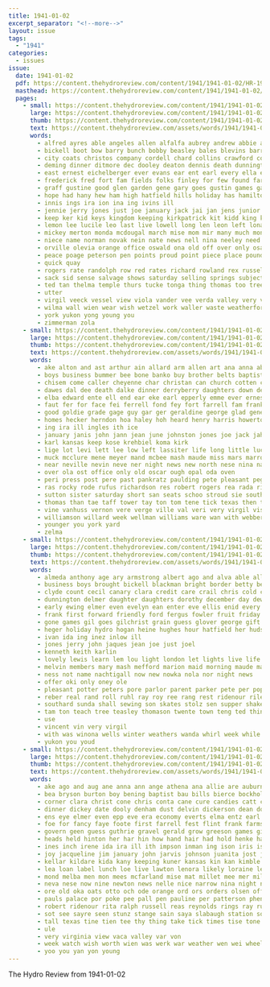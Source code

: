 ```yaml
---
title: 1941-01-02
excerpt_separator: "<!--more-->"
layout: issue
tags:
  - "1941"
categories:
  - issues
issue:
  date: 1941-01-02
  pdf: https://content.thehydroreview.com/content/1941/1941-01-02/HR-1941-01-02.pdf
  masthead: https://content.thehydroreview.com/content/1941/1941-01-02/masthead/HR-1941-01-02.jpg
  pages:
    - small: https://content.thehydroreview.com/content/1941/1941-01-02/small/HR-1941-01-02-01.jpg
      large: https://content.thehydroreview.com/content/1941/1941-01-02/large/HR-1941-01-02-01.jpg
      thumb: https://content.thehydroreview.com/content/1941/1941-01-02/thumbnails/HR-1941-01-02-01.jpg
      text: https://content.thehydroreview.com/assets/words/1941/1941-01-02/HR-1941-01-02-01.txt
      words:
        - alfred ayres able angeles allen alfalfa aubrey andrew abbie ally arington amos ask american allie arietta are austin ater arbes arents ann antonio ard alexander and ago andre alonzo anderson arch anthony ager arkansas ani alert april addis alois all albert
        - bickell boot bow barry bunch bobby beasley bales blevins barrymore bickel bill back blood brothers below bet butler brow blind ballew brewer barker bob bix buys better bin boucher brew begin body bare birth been brad bethany boll brawley bradley beatrice betty brought but bernardine ball basinger brother bick belle blue born blum burkett bert banner bridgeport bible bride business browne burt baby bloom battle bridge both big busi
        - city coats christos company cordell chard collins crawford cole coo crea cotton charlie chi carman curtis craft cope charles church christmas carruth class cen clara cutting can caddo covault clyde close college cake christene cline carlene colton cali claire center cream clay cody cand creek change cross christian cant chief christ chas cox clement cobb cocks christine cartwright clinton con core county counter cordial
        - deming dinner ditmore dec dooley deaton dennis death dunnington dunn dun dungan den dolor dry daughter down danger dey dunithan dewey dest dense dumont doubt during denham delores doing days dallas day dick don docks daughters daring doris driskill davis duncan daily
        - east ernest eichelberger ever evans ear ent earl every ella eugene end edith enter elwood eye ewing elk eakins elmer even ence
        - frederick fred fort fam fields folks finley for few found far forget frances friday fellows free foss finger felton from friends fer fox franklin fin florence foote freeze fitzgerald fast frost field francisco fore fail favor friendly farm first frank force forth
        - graff gustine good glen garden gene gary goes gustin games gave griffin george ghering given goods general guess guest greg gibbs gab group gaede guthrie gabriel guy glad goose going game grant
        - hope had hany hew ham high hatfield hills holiday has hamilton henry howard hen hence hoop hazel homa heineman hamil homer hinton hydro hume hutchins hobart hayes held hosp harold hames heidebrecht house home hand harmony honor hose handle hogan herbert hens hill harlin hannaford hackler hews hass hardin hei harwood herndon hammer harris hai hair her
        - innis ings ira ion ina ing ivins ill
        - jennie jerry jones just joe january jack jai jan jens junior jordan jim jarry joo john johnston jun jimmy jessie julius johnny
        - keep ker kid keys kingdom keeping kirkpatrick kit kidd king kern kline knee know kick krehbiel kildare
        - lemon lee lucile leo last live lowell long len leon left lona lead large latt ley lawn lucius let look life less leola lillian like list league lillie lue loraine leta lucille leonard lena los lew lois light las lionel little lillia
        - mickey merton monda mcdougal march mise mom mir many much mond members maynard mak moore marvel miss mail mei master mol mullins marlett maurine marth more made morning minnie marvin maxine mer morn mobile melvin mountain might main milk margaret means mere most mera mary monday marion mckim miles merle matter miller man mar murtha men mae moment mande murray market mill mon
        - niece name norman novak nein nate news nell nina neeley need never north now natalie nephew nin newton nims notice night nutt not neighbors note nat new
        - orville olevia orange office oswald ona old off over only osage
        - peace poage peterson pen points proud point piece place pounds pere people pardon payne pack public prior plant per purchase paul present perry potter port penn page pastor president peet pope pendleton phipps paper pearl past part presley plants pam piano par
        - quick quay
        - rogers rate randolph row red rates richard rowland rex russell ray ralph roselyn rowan robert robertson roll regular room reynolds rey reber rage
        - sack sid sense salvage shows saturday selling springs subject standing sister steel store stunz sept scott sermon stranger sam small stipp smith score said sunda short shipp struck shank seed staples stock spies stamp she sin sophia sides sloan stout senior show self stewart stapleton schaal star say stoughton stange shoe sayre son state sue sale school seem sat swift sermons service solo simmons saw such starring stanley severe street style stockton sell summer second sunday san spain sea stolz
        - ted tan thelma temple thurs tucke tonga thing thomas too trees tha ture than them tee tucker team thi tobe talkington tange ton travis take tell tole triplett times theo the tom taylor town texas tas tine tene
        - utter
        - virgil veeck vessel view viola vander vee verda valley very val
        - wilma wall wien wear wish wetzel work waller waste weatherford wilburn worth weeks west well willia wit want week whittenton watch way wells was wayne wait worthy word worn wil weathers wedding while wie wheat williams working why weather walter wade will welfare wal welcome with went wearing wilbur white winter warren
        - york yukon yong young you
        - zimmerman zola
    - small: https://content.thehydroreview.com/content/1941/1941-01-02/small/HR-1941-01-02-02.jpg
      large: https://content.thehydroreview.com/content/1941/1941-01-02/large/HR-1941-01-02-02.jpg
      thumb: https://content.thehydroreview.com/content/1941/1941-01-02/thumbnails/HR-1941-01-02-02.jpg
      text: https://content.thehydroreview.com/assets/words/1941/1941-01-02/HR-1941-01-02-02.txt
      words:
        - ake alton and ast arthur ain allard arm allen art ana anna able apa ani antonio als aid are alber alonzo all ali albert ane ago altus ace american andy
        - boys business bummer bee bone banko buy brother belts baptist bryan bud blough bill bom back burn baby bright bern biter brewers boyd betty been billie butcher ben barnard boyette bear bain bil bare britton both byrum bob black braniff beck bridgeport bey bro better
        - chisem come caller cheyenne char christan can church cotten carver christmas carrier china clarence clinton coats cough charles colo colony came christ cee crock cordell claude che chisum cox cher county company charlie city charis caddo carney
        - dawes dal dee death dalke dinner derryberry daughters down dennison dick dalla ditmore day date dine daughter dan dae duncan davis dumas dove duren during dein dallas days debate
        - elba edward ente ell end ear eke earl epperly emme ever ernest even eden enter els eve entz
        - faut fer for face fei ferrell fond fey fort farrell fam frank frances friday fore fewer forand fee fran fall fannie far foot foy few from faden ford farm flossie flowers
        - good goldie grade gage guy gar ger geraldine george glad general greek gene gilbert gregg grimm gone geary ging grain giunta games gest
        - homes hecker herndon hoa haley hoh heard henry harris howerton ham her hantz hulda hurt hydro herman hume hed hall him hughey hope hedge higgs hom hunt held hatfield hin harry hollis had high hie home harold hoy hinton
        - ing ira ill ingles ith ice
        - january janis john jann jean june johnston jones joe jack jahn junta jayne jesse jonathan janzen
        - karl kansas keep kose krehbiel koma kirk
        - lige lot levi lett lee low left lassiter life long little lucky last lie lydia lenz leet liggett ley leonard las lucius lucile legal let
        - muck mcclure mene meyer mand mcbee mash maude miss mars marrow miller mildred mee mae maes mira maud marland matilda more min meadows morning mean made mound mins miles mise mel meek monday many meg mer march mccallister matter marvin myrtle maine mckee may mens mark
        - near neville nevin neve ner night news new north nese nina nas nokes norman nace neigh never
        - over ola ost office only old oscar ough opal oda oven
        - peri press post pere past pankratz paulding pete pleasant peg pepe posse pricer per potters payne pel philip pitzer price peat paynes prise pier perr poi pat persons place pretty palace perry pitter patterson
        - ras rocky rode rufus richardson res robert rogers rea rada riggs ray ralph rosell russel ree roark rey ren richard roberts rob russell rocke richa rust rem rata rotter reynolds
        - sutton sister saturday short san seats schoo stroud sie south slagell say sofia sit serre slagle suk style smith sons sees soon saw storey sale simpson ser sheldon state salvage sell seal sylvester side seen soli son santa sad scarth sunday stock scott second stand sur spies sea seas skaggs sat seals shown siva she sin store saing spain seed see selling solan swartzendruber scarlet starts
        - thomas than tae taff tower tay ton tom tene tick texas then them teas tell trip till tap thelma triplett table tyron thon telling the tong tye thad theron thoma thirsk topp tian tee tobe
        - vine vanhuss vernon vere verge ville val veri very virgil vis valley vesper
        - williamson willard week wellman williams ware wan with webber walls weather woodrow weathers was way wendell went wint war will wesley weekly wife wess while weeks wil wybark weatherford work wars wire wells worth word why wash
        - younger you york yard
        - zelma
    - small: https://content.thehydroreview.com/content/1941/1941-01-02/small/HR-1941-01-02-03.jpg
      large: https://content.thehydroreview.com/content/1941/1941-01-02/large/HR-1941-01-02-03.jpg
      thumb: https://content.thehydroreview.com/content/1941/1941-01-02/thumbnails/HR-1941-01-02-03.jpg
      text: https://content.thehydroreview.com/assets/words/1941/1941-01-02/HR-1941-01-02-03.txt
      words:
        - almeda anthony age ary armstrong albert ago and alva able all ada ake appleman ard are aster arm
        - business boys brought bickell blackman bright border betty beer bank bible burr bethel bert bishop basket bray byrum but bird buck bertha better been bennetts bill boy bar berr bless bath bob break bennett busi best ball ballard
        - clyde count cecil canary clara credit care crail chris cold class coffey cant corner cantrell city china curl candle close cain cook can chimes corn came cake carolyn con cal christmas cruzan claus carnes candy cousins card
        - dunnington delmer daughter daughters dorothy december day dewey dick donald davis dark dec davi dickey dinner dotty days diver
        - early ewing elmer even evelyn ean enter eve ellis enid every earl ener ever eubank
        - frank first forward friendly ford fergus fowler fruit friday flowers fred fry friends fee from for fern freshman fay farm full fall fast few faye fing friend
        - gone games gil goes gilchrist grain guess glover george gift glazier gregory guthrie glass going grand griffin gun group gaines glen gotta grace gilmore good
        - heger holiday hydro hogan heine hughes hour hatfield her hudson harvey health happy huff hang had howard hatchet hair hinton home has
        - ivan ida ing inez inlow ill
        - jones jerry john jaques jean joe just joel
        - kenneth keith karlin
        - lovely lewis learn lem lou light london let lights live life lapierre leal licht luther lee lawrence lot league line little last
        - melvin members mary mash mefford marion maid morning maude major mis mimi meo must moore mcalester marjorie mer more man many mansel miss melba monday mickey maxine may margaret mattie mercedes made
        - ness not name nachtigall now new nowka nola nor night news
        - offer oki only oney ole
        - pleasant potter peters pore parlor parent parker pete per pop pot player power paul pace pearl peace pere pride press poland perkins part past
        - reber real rand roll ruhl ray roy ree rang rest ridenour riley ring rene rosalie rusty renee room
        - southard sunda shall sewing son skates stolz sen supper shakespeare saturday sang stout service santa seven scott strong sale sunday side sylvia ship schroder smith state stockton stands speaks senior single seed see sons susie simpson still saucer shelton she sister sylvan schmidt sion show ser school
        - tam ton teach tree teasley thomason twente town teng ted thing till tritt thoma them times thomas take team the try tilman then texas
        - use
        - vincent vin very virgil
        - with was winona wells winter weathers wanda whirl week while walters west weatherford world will weeks wayne went why willing way warm want
        - yukon you youd
    - small: https://content.thehydroreview.com/content/1941/1941-01-02/small/HR-1941-01-02-04.jpg
      large: https://content.thehydroreview.com/content/1941/1941-01-02/large/HR-1941-01-02-04.jpg
      thumb: https://content.thehydroreview.com/content/1941/1941-01-02/thumbnails/HR-1941-01-02-04.jpg
      text: https://content.thehydroreview.com/assets/words/1941/1941-01-02/HR-1941-01-02-04.txt
      words:
        - ake ago and aug ane anna ann ange athena ana allie are auburn altus alt ari all ave ayres andre aman ang ady adler aca ard aid arn art arnes arty armstrong ata arm ace ames arthur arne
        - bea bryson burton boy bening baptist bau bills bierce bockhold bor barber bette bock barrymore brow baughman betty bert bir bers bins bradley bent ben beans barry bar bryan big blough belle binger brides both beer bandy best bote brother bouquet bahney banner balance bridge brown bobby back bontrager but ball bue ban brogan brie bee bill boley beulah better belt barnes bride bily bob bars bud bowls butter bobbie bird bethel been bright
        - corner clara christ cone chris conta cane cure candies catt colony chase chet canyon chips come chester copes cost crystal carey cam cream came carole cattle cake chick cali carter church cleveland carpenter carton colorado city cesta can carrier clinton county cold cecil cordell cope claude coil christmas coutts coe calon camey carney cid cage colton charlie cas cue comer call charles cello cedar conca college class cate
        - dinner dickey date dooly denham dust delvin dickerson dean docks deka dan ditmore dima duncan der derry days dock day dunnington dun demille dec dalke doty december dosier death dale dent dae dick daughter don drinks
        - ens eye elmer even epp eve era economy everts elma entz earl edgar elston enters evelyn end enter elva ellen emery evely elk epperly ember ebony
        - foe for fancy faye foote first farrell fest flint frank farms fountain felton free foot favors floyd fam francisco friends farley fred from furlough foreman friday flowers fruit fer few friendly friend far fed frost flower funck
        - govern geen guess guthrie gravel gerald grow greeson games gift good geneva green gold gate glas gat greeley gone getting guest glen goes ghost ground guy grass gee gain gail gave galen garant gibson gabriel gene gil givens given griffin glad grace glenn gates gallon
        - heads held hinton her har hin how hand hair had hold henke hamma hoon half hot hill hydro huge hoes hone honor hour hee hai han high him houston hard holiday honey hall henry head hei home has hed hole hackler harding hutchinson hag herman hatfield ham henrietta
        - ines inch irene ida ira ill ith impson inman ing ison iris isle ila ice
        - joy jacqueline jim january john jarvis johnson juanita jost june jean jan jackie just johnston jordan junior junio johns janzen james joe
        - kellar kildare kida kany keeping kuner kansas kin kan kimble koen kail katie keeper kate kay kidd kingfisher kraut
        - lea loan label lunch loe live lawton lenora likely loraine let lat ley ligh lionel letter lona learn luck long lah lor little last lubin like lew lowell large late loyal linda lard lane lights low leas league lene lee
        - mond melba men mon mees mcfarland mise mat millet mee mer miler members mins much majors mary mcbride man mccullock manila mag mette many mcpherson murphy ming margaret miser mainland maxton mangum monday miles miss mall messimer might minton mountain marion morning matter mona mor mercer mae most mean marriage mas mickey mccallister moore miller mcphearson merry moree magnolia made main
        - neva nese now nine newton news nelle nice narrow nina night new nannie never nat niles not nigh nowka norman nelly nave
        - ore old oka oats otto och ode orange ord ors orders olsen off ours otis
        - pauls palace por poke pee pall pen pauline per patterson phen present pure packard pare part peer place pearl public plant pastor pretty pay page pounds price pon perkins plants philip pendleton potter persons pleas pot peat payne porter people pew pleasant pound past parkhurst peaches patty pines
        - robert ridenour rita ralph russell reas reynolds rings ray rudie reber ruby red ree reading rei res rear ren richardson ron rat rage roy remedies rio richard raymond roads rom range rois renee rath ret rockhold rolland ready rede ran reid rusnell rege ridge
        - sot see sayre seen stunz stange sain saya slabaugh station son sais spor semon smith shelton sunday service sand simpson spore sos shirley shead sit shanks sullens suey sister sonia sanborn start strong season sam sale simmons schroder spender san satin said stent set shaner sar sultan stutzman school soap shone santas saving scott swords short sen swing saturday smile sea susie saw shoe sae she stroke south sugar simple spier spain sur
        - tall texas tine tien tee thy thing take tick times tise tone temple tas tea tian tec tate teal tiger takes them thiessen tyra talkington tant ted tal tipton trees tad thomas too toh tough tooman toa the till tam tia tor theo then trip toman
        - ule
        - very virginia view vaca valley var von
        - week watch wish worth wien was werk war weather wen wei wheel walt wells while white west winter wood wedding wilbur win works wilt with will worl wolke welcome williamson wala well won woodrow weis weeks weatherford walter wide went ward wolfs want williams way wilder wanda
        - yoo you yan yon young
---
```


The Hydro Review from 1941-01-02

<!--more-->

